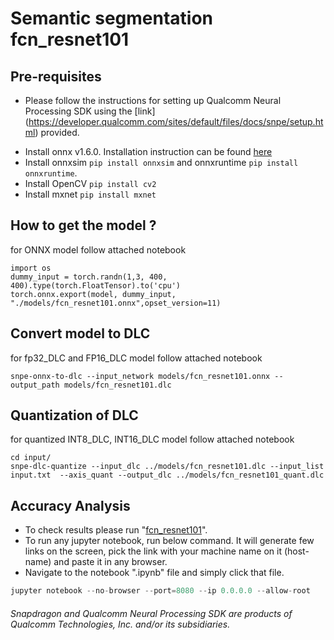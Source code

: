 # Semantic segmentation fcn_resnet101


## Pre-requisites

* Please follow the instructions for setting up Qualcomm Neural Processing SDK using the [link] (https://developer.qualcomm.com/sites/default/files/docs/snpe/setup.html) provided. 
- Install onnx v1.6.0. Installation instruction can be found [here](https://qdn-drekartst.qualcomm.com/hardware/qualcomm-innovators-development-kit/frameworks-qualcomm-neural-processing-sdk-for-ai)
- Install onnxsim ```pip install onnxsim``` and onnxruntime ```pip install onnxruntime```.
- Install OpenCV ```pip install cv2```
- Install mxnet ```pip install mxnet```


## How to get the model ? 

for ONNX model follow  attached notebook 

```
import os
dummy_input = torch.randn(1,3, 400, 400).type(torch.FloatTensor).to('cpu')
torch.onnx.export(model, dummy_input, "./models/fcn_resnet101.onnx",opset_version=11)

``` 
## Convert model to DLC

for fp32_DLC and FP16_DLC model follow  attached notebook  

```
snpe-onnx-to-dlc --input_network models/fcn_resnet101.onnx --output_path models/fcn_resnet101.dlc

```

## Quantization of DLC
for quantized INT8_DLC, INT16_DLC model follow  attached notebook  
```
cd input/
snpe-dlc-quantize --input_dlc ../models/fcn_resnet101.dlc --input_list input.txt  --axis_quant --output_dlc ../models/fcn_resnet101_quant.dlc  
```

## Accuracy Analysis
- To check results please run "[fcn_resnet101](fcn_resnet101.ipynb)".
- To run any jupyter notebook, run below command. It will generate few links on the screen, pick the link with your machine name on it (host-name) and paste it in any browser.
- Navigate to the notebook ".ipynb" file and simply click that file.
```python
jupyter notebook --no-browser --port=8080 --ip 0.0.0.0 --allow-root
```


###### *Snapdragon and Qualcomm Neural Processing SDK are products of Qualcomm Technologies, Inc. and/or its subsidiaries.*
